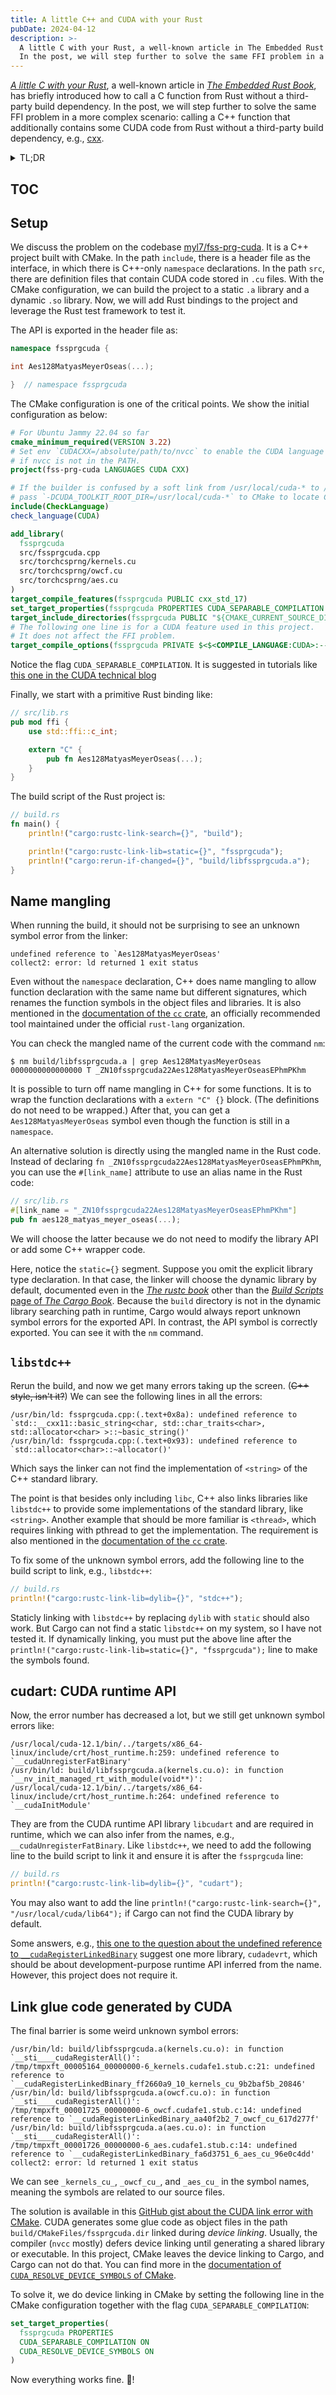 ```yaml
---
title: A little C++ and CUDA with your Rust
pubDate: 2024-04-12
description: >-
  A little C with your Rust, a well-known article in The Embedded Rust Book, has briefly introduced how to call a C function from Rust without a third-party build dependency.
  In the post, we will step further to solve the same FFI problem in a more complex scenario: calling a C++ function that additionally contains some CUDA code from Rust without a third-party build dependency, e.g., cxx.
---
```


[_A little C with your Rust_], a well-known article in [_The Embedded Rust Book_], has briefly introduced how to call a C function from Rust without a third-party build dependency.
In the post, we will step further to solve the same FFI problem in a more complex scenario: calling a C++ function that additionally contains some CUDA code from Rust without a third-party build dependency, e.g., [cxx].

[_A little C with your Rust_]: https://docs.rust-embedded.org/book/interoperability/c-with-rust.html
[_The Embedded Rust Book_]: https://docs.rust-embedded.org/book/
[cxx]: https://cxx.rs/

<details>
  <summary>TL;DR</summary>

- Handle name mangling and ensure using the static library
- Link `libstdc++` and `libcudart`
- `CUDA_RESOLVE_DEVICE_SYMBOLS ON` in addition to `CUDA_SEPARABLE_COMPILATION ON`

</details>

## TOC

## Setup

We discuss the problem on the codebase [myl7/fss-prg-cuda].
It is a C++ project built with CMake.
In the path `include`, there is a header file as the interface, in which there is C++-only `namespace` declarations.
In the path `src`, there are definition files that contain CUDA code stored in `.cu` files.
With the CMake configuration, we can build the project to a static `.a` library and a dynamic `.so` library.
Now, we will add Rust bindings to the project and leverage the Rust test framework to test it.

[myl7/fss-prg-cuda]: https://github.com/myl7/fss-prg-cuda/tree/10350c046e060e6f976891804ae635112ab9a1f0

The API is exported in the header file as:

```cpp
namespace fssprgcuda {

int Aes128MatyasMeyerOseas(...);

}  // namespace fssprgcuda
```

The CMake configuration is one of the critical points.
We show the initial configuration as below:

```cmake
# For Ubuntu Jammy 22.04 so far
cmake_minimum_required(VERSION 3.22)
# Set env `CUDACXX=/absolute/path/to/nvcc` to enable the CUDA language
# if nvcc is not in the PATH.
project(fss-prg-cuda LANGUAGES CUDA CXX)

# If the builder is confused by a soft link from /usr/local/cuda-* to /usr/local/cuda,
# pass `-DCUDA_TOOLKIT_ROOT_DIR=/usr/local/cuda-*` to CMake to locate CUDA.
include(CheckLanguage)
check_language(CUDA)

add_library(
  fssprgcuda
  src/fssprgcuda.cpp
  src/torchcsprng/kernels.cu
  src/torchcsprng/owcf.cu
  src/torchcsprng/aes.cu
)
target_compile_features(fssprgcuda PUBLIC cxx_std_17)
set_target_properties(fssprgcuda PROPERTIES CUDA_SEPARABLE_COMPILATION ON)
target_include_directories(fssprgcuda PUBLIC "${CMAKE_CURRENT_SOURCE_DIR}/include")
# The following one line is for a CUDA feature used in this project.
# It does not affect the FFI problem.
target_compile_options(fssprgcuda PRIVATE $<$<COMPILE_LANGUAGE:CUDA>:--extended-lambda>)
```

Notice the flag `CUDA_SEPARABLE_COMPILATION`.
It is suggested in tutorials like [this one in the CUDA technical blog][Building Cross-Platform CUDA Applications with CMake]

[Building Cross-Platform CUDA Applications with CMake]: https://developer.nvidia.com/blog/building-cuda-applications-cmake/#separable_compilation "Building Cross-Platform CUDA Applications with CMake"

Finally, we start with a primitive Rust binding like:

```rust
// src/lib.rs
pub mod ffi {
    use std::ffi::c_int;

    extern "C" {
        pub fn Aes128MatyasMeyerOseas(...);
    }
}
```

The build script of the Rust project is:

```rust
// build.rs
fn main() {
    println!("cargo:rustc-link-search={}", "build");

    println!("cargo:rustc-link-lib=static={}", "fssprgcuda");
    println!("cargo:rerun-if-changed={}", "build/libfssprgcuda.a");
}
```

## Name mangling

When running the build, it should not be surprising to see an unknown symbol error from the linker:

```text
undefined reference to `Aes128MatyasMeyerOseas'
collect2: error: ld returned 1 exit status
```

Even without the `namespace` declaration, C++ does name mangling to allow function declaration with the same name but different signatures, which renames the function symbols in the object files and libraries.
It is also mentioned in the [documentation of the `cc` crate], an officially recommended tool maintained under the official `rust-lang` organization.

You can check the mangled name of the current code with the command `nm`:

[documentation of the `cc` crate]: https://docs.rs/cc/1.0.92/cc/#c-support

```console
$ nm build/libfssprgcuda.a | grep Aes128MatyasMeyerOseas
0000000000000000 T _ZN10fssprgcuda22Aes128MatyasMeyerOseasEPhmPKhm
```

It is possible to turn off name mangling in C++ for some functions.
It is to wrap the function declarations with a `extern "C" {}` block.
(The definitions do not need to be wrapped.)
After that, you can get a `Aes128MatyasMeyerOseas` symbol even though the function is still in a `namespace`.

An alternative solution is directly using the mangled name in the Rust code.
Instead of declaring `fn _ZN10fssprgcuda22Aes128MatyasMeyerOseasEPhmPKhm`, you can use the `#[link_name]` attribute to use an alias name in the Rust code:

```rust
// src/lib.rs
#[link_name = "_ZN10fssprgcuda22Aes128MatyasMeyerOseasEPhmPKhm"]
pub fn aes128_matyas_meyer_oseas(...);
```

We will choose the latter because we do not need to modify the library API or add some C++ wrapper code.

Here, notice the `static={}` segment.
Suppose you omit the explicit library type declaration. In that case, the linker will choose the dynamic library by default, documented even in the [_The rustc book_] other than the [_Build Scripts_ page of _The Cargo Book_].
Because the `build` directory is not in the dynamic library searching path in runtime, Cargo would always report unknown symbol errors for the exported API.
In contrast, the API symbol is correctly exported.
You can see it with the `nm` command.

[_The rustc book_]: https://doc.rust-lang.org/rustc/command-line-arguments.html#-l-link-the-generated-crate-to-a-native-library
[_Build Scripts_ page of _The Cargo Book_]: https://doc.rust-lang.org/cargo/reference/build-scripts.html#rustc-link-lib

## `libstdc++`

Rerun the build, and now we get many errors taking up the screen.
(~~C++ style, isn't it?~~)
We can see the following lines in all the errors:

```text
/usr/bin/ld: fssprgcuda.cpp:(.text+0x8a): undefined reference to `std::__cxx11::basic_string<char, std::char_traits<char>, std::allocator<char> >::~basic_string()'
/usr/bin/ld: fssprgcuda.cpp:(.text+0x93): undefined reference to `std::allocator<char>::~allocator()'
```

Which says the linker can not find the implementation of `<string>` of the C++ standard library.

The point is that besides only including `libc`, C++ also links libraries like `libstdc++` to provide some implementations of the standard library, like `<string>`.
Another example that should be more familiar is `<thread>`, which requires linking with pthread to get the implementation.
The requirement is also mentioned in the [documentation of the `cc` crate].

To fix some of the unknown symbol errors, add the following line to the build script to link, e.g., `libstdc++`:

```rust
// build.rs
println!("cargo:rustc-link-lib=dylib={}", "stdc++");
```

Staticly linking with `libstdc++` by replacing `dylib` with `static` should also work.
But Cargo can not find a static `libstdc++` on my system, so I have not tested it.
If dynamically linking, you must put the above line after the `println!("cargo:rustc-link-lib=static={}", "fssprgcuda");` line to make the symbols found.

## cudart: CUDA runtime API

Now, the error number has decreased a lot, but we still get unknown symbol errors like:

```text
/usr/local/cuda-12.1/bin/../targets/x86_64-linux/include/crt/host_runtime.h:259: undefined reference to `__cudaUnregisterFatBinary'
/usr/bin/ld: build/libfssprgcuda.a(kernels.cu.o): in function `__nv_init_managed_rt_with_module(void**)':
/usr/local/cuda-12.1/bin/../targets/x86_64-linux/include/crt/host_runtime.h:264: undefined reference to `__cudaInitModule'
```

They are from the CUDA runtime API library `libcudart` and are required in runtime, which we can also infer from the names, e.g., `__cudaUnregisterFatBinary`.
Like `libstdc++`, we need to add the following line to the build script to link it and ensure it is after the `fssprgcuda` line:

```rust
// build.rs
println!("cargo:rustc-link-lib=dylib={}", "cudart");
```

You may also want to add the line `println!("cargo:rustc-link-search={}", "/usr/local/cuda/lib64");` if Cargo can not find the CUDA library by default.

Some answers, e.g., [this one to the question about the undefined reference to `__cudaRegisterLinkedBinary`] suggest one more library, `cudadevrt`, which should be about development-purpose runtime API inferred from the name.
However, this project does not require it.

[this one to the question about the undefined reference to `__cudaRegisterLinkedBinary`]: https://stackoverflow.com/a/22116121

## Link glue code generated by CUDA

The final barrier is some weird unknown symbol errors:

```text
/usr/bin/ld: build/libfssprgcuda.a(kernels.cu.o): in function `__sti____cudaRegisterAll()':
/tmp/tmpxft_00005164_00000000-6_kernels.cudafe1.stub.c:21: undefined reference to `__cudaRegisterLinkedBinary_ff2660a9_10_kernels_cu_9b2baf5b_20846'
/usr/bin/ld: build/libfssprgcuda.a(owcf.cu.o): in function `__sti____cudaRegisterAll()':
/tmp/tmpxft_00001725_00000000-6_owcf.cudafe1.stub.c:14: undefined reference to `__cudaRegisterLinkedBinary_aa40f2b2_7_owcf_cu_617d277f'
/usr/bin/ld: build/libfssprgcuda.a(aes.cu.o): in function `__sti____cudaRegisterAll()':
/tmp/tmpxft_00001726_00000000-6_aes.cudafe1.stub.c:14: undefined reference to `__cudaRegisterLinkedBinary_fa6d3751_6_aes_cu_96e0c4dd'
collect2: error: ld returned 1 exit status
```

We can see `_kernels_cu_`, `_owcf_cu_`, and `_aes_cu_` in the symbol names, meaning the symbols are related to our source files.

The solution is available in this [GitHub gist about the CUDA link error with CMake].
CUDA generates some glue code as object files in the path `build/CMakeFiles/fssprgcuda.dir` linked during _device linking_.
Usually, the compiler (`nvcc` mostly) defers device linking until generating a shared library or executable.
In this project, CMake leaves the device linking to Cargo, and Cargo can not do that.
You can find more in the [documentation of `CUDA_RESOLVE_DEVICE_SYMBOLS` of CMake].

[GitHub gist about the CUDA link error with CMake]: https://gist.github.com/gavinb/c993f71cf33d2354515c4452a3f8ef30
[documentation of `CUDA_RESOLVE_DEVICE_SYMBOLS` of CMake]: https://cmake.org/cmake/help/v3.29/prop_tgt/CUDA_RESOLVE_DEVICE_SYMBOLS.html

To solve it, we do device linking in CMake by setting the following line in the CMake configuration together with the flag `CUDA_SEPARABLE_COMPILATION`:

```cmake
set_target_properties(
  fssprgcuda PROPERTIES
  CUDA_SEPARABLE_COMPILATION ON
  CUDA_RESOLVE_DEVICE_SYMBOLS ON
)
```

Now everything works fine. 🎉!
